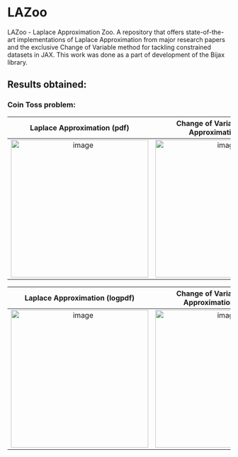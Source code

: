 # LAZoo
LAZoo - Laplace Approximation Zoo. A repository that offers state-of-the-art implementations of Laplace Approximation from major research papers and the exclusive Change of Variable method for tackling constrained datasets in JAX. This work was done as a part of development of the Bijax library.

## Results obtained: 
### Coin Toss problem: 

| Laplace Approximation (pdf) | Change of Variable Laplace Approximation (pdf) | 
| :-: | :-: | 
| <img width="310" alt="image" src="https://user-images.githubusercontent.com/76394914/215183402-036dc169-6f61-455b-b304-df65e8a6ca77.png">|<img width="310" alt="image" src="https://user-images.githubusercontent.com/76394914/215182107-aa2bd595-df3c-457b-8dad-be2965a0073b.png">|

Laplace Approximation (logpdf) | Change of Variable Laplace Approximation (logpdf) |
| :-: | :-: |
 <img width="310" alt="image" src="https://user-images.githubusercontent.com/76394914/215182348-7d36fbd9-8559-4d6a-af7d-0ef5a2d53510.png">|<img width="310" alt="image" src="https://user-images.githubusercontent.com/76394914/215182412-27d7c431-5de5-4f11-a36a-2825c20671df.png">|
